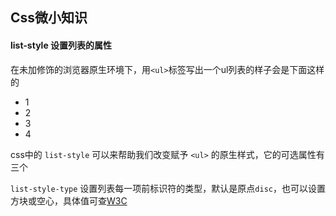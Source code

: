 Css微小知识
------  
#### list-style 设置列表的属性  
在未加修饰的浏览器原生环境下，用`<ul>`标签写出一个ul列表的样子会是下面这样的  

* 1
* 2
* 3
* 4

css中的 `list-style` 可以来帮助我们改变赋予 `<ul>` 的原生样式，它的可选属性有三个  

`list-style-type` 设置列表每一项前标识符的类型，默认是原点`disc`，也可以设置方块或空心，具体值可查[W3C](http://www.w3school.com.cn/css/pr_list-style-type.asp)
